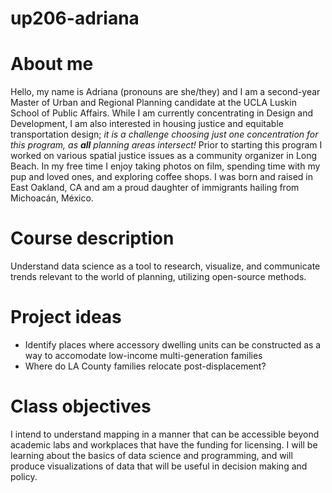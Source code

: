 # up206-adriana
# About me
Hello, my name is Adriana (pronouns are she/they) and I am a second-year Master of Urban and Regional Planning candidate at the UCLA Luskin School of Public Affairs. While I am currently concentrating in Design and Development, I am also interested in housing justice and equitable transportation design; *it is a challenge choosing just one concentration for this program, as __all__ planning areas intersect!* Prior to starting this program I worked on various spatial justice issues as a community organizer in Long Beach. In my free time I enjoy taking photos on film, spending time with my pup and loved ones, and exploring coffee shops. I was born and raised in East Oakland, CA and am a proud daughter of immigrants hailing from Michoacán, México. 
# Course description
Understand data science as a tool to research, visualize, and communicate trends relevant to the world of planning, utilizing open-source methods.
# Project ideas
- Identify places where accessory dwelling units can be constructed as a way to accomodate low-income multi-generation families
- Where do LA County families relocate post-displacement?
# Class objectives
I intend to understand mapping in a manner that can be accessible beyond academic labs and workplaces that have the funding for licensing. I will be learning about the basics of data science and programming, and will produce visualizations of data that will be useful in decision making and policy.
